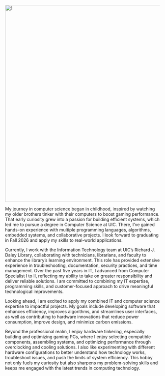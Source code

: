 <img width="900" height="641" alt="1" src="https://github.com/user-attachments/assets/036c42e3-2626-4f84-a983-108d64681076" />

My journey in computer science began in childhood, inspired by watching my older brothers tinker with their computers to boost gaming performance. That early curiosity grew into a passion for building efficient systems, which led me to pursue a degree in Computer Science at UIC. There, I’ve gained hands-on experience with multiple programming languages, algorithms, embedded systems, and collaborative projects. I look forward to graduating in Fall 2026 and apply my skills to real-world applications.

Currently, I work with the Information Technology team at UIC’s Richard J. Daley Library, collaborating with technicians, librarians, and faculty to enhance the library’s learning environment. This role has provided extensive experience in troubleshooting, documentation, security practices, and time management. Over the past five years in IT, I advanced from Computer Specialist I to II, reflecting my ability to take on greater responsibility and deliver reliable solutions. I am committed to combining my IT expertise, programming skills, and customer-focused approach to drive meaningful technological improvements.

Looking ahead, I am excited to apply my combined IT and computer science expertise to impactful projects. My goals include developing software that enhances efficiency, improves algorithms, and streamlines user interfaces, as well as contributing to hardware innovations that reduce power consumption, improve design, and minimize carbon emissions.

Beyond the professional realm, I enjoy hardware tinkering, especially building and optimizing gaming PCs, where I enjoy selecting compatible components, assembling systems, and optimizing performance through overclocking and cooling solutions. I also like experimenting with different hardware configurations to better understand how technology works, troubleshoot issues, and push the limits of system efficiency. This hobby not only fuels my curiosity but also sharpens my problem-solving skills and keeps me engaged with the latest trends in computing technology.
